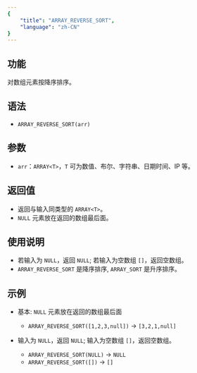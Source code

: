 ```yaml
---
{
    "title": "ARRAY_REVERSE_SORT",
    "language": "zh-CN"
}
---
```


## 功能

对数组元素按降序排序。

## 语法

- `ARRAY_REVERSE_SORT(arr)`

## 参数

- `arr`：`ARRAY<T>`，`T` 可为数值、布尔、字符串、日期时间、IP 等。

## 返回值

- 返回与输入同类型的 `ARRAY<T>`。
- `NULL` 元素放在返回的数组最后面。

## 使用说明

- 若输入为 `NULL`，返回 `NULL`; 若输入为空数组 `[]`，返回空数组。
- `ARRAY_REVERSE_SORT` 是降序排序, `ARRAY_SORT` 是升序排序。

## 示例

- 基本: `NULL` 元素放在返回的数组最后面
  - `ARRAY_REVERSE_SORT([1,2,3,null])` -> `[3,2,1,null]`

- 输入为 `NULL`，返回 `NULL`; 输入为空数组 `[]`，返回空数组。
  - `ARRAY_REVERSE_SORT(NULL)` -> `NULL`
  - `ARRAY_REVERSE_SORT([])` -> `[]`


